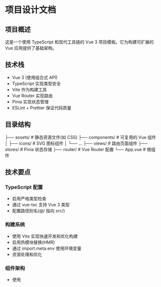 # 项目设计文档

## 项目概述

这是一个使用 TypeScript 和现代工具链的 Vue 3 项目模板。它为构建可扩展的 Vue 应用提供了基础架构。

## 技术栈

- Vue 3 (使用组合式 API)
- TypeScript 实现类型安全
- Vite 作为构建工具
- Vue Router 实现路由
- Pinia 实现状态管理
- ESLint + Prettier 保证代码质量

## 目录结构

├── assets/ # 静态资源文件(如 CSS)
├── components/ # 可复用的 Vue 组件
│ ├── icons/ # SVG 图标组件
│ └── ...
├── views/ # 路由页面组件
├── stores/ # Pinia 状态存储
├── router/ # Vue Router 配置
└── App.vue # 根组件

## 技术要点

### TypeScript 配置

- 启用严格类型检查
- 通过 vue-tsc 支持 Vue 3 类型
- 配置路径别名(@/ 指向 src/)

### 构建系统

- 使用 Vite 实现快速开发和优化构建
- 启用热模块替换(HMR)
- 通过 import.meta.env 使用环境变量
- 资源处理和优化

### 组件架构

- 使用 <script setup> 的组合式 API
- 单文件组件(SFC)
- 作用域样式
- 使用 defineProps 进行 Props 类型定义

### 路由

- 使用 HTML5 History 模式
- 路由组件懒加载
- 命名路由

### 状态管理

- 使用组合式 API 风格的 Pinia 存储
- 类型安全的 store actions 和 state

### 代码质量

- 使用 Vue 3 推荐规则的 ESLint
- 使用 Prettier 统一代码格式
- 使用 Editor Config 确保 IDE 一致性

### 开发工具

- Vue DevTools 插件
- TypeScript IDE 支持
- 推荐的 VSCode 扩展

## 开始使用

1. 安装依赖: `npm install`
2. 启动开发服务器: `npm run dev`
3. 生产环境构建: `npm run build`
4. 代码检查: `npm run lint`

## 最佳实践

- 所有新代码使用 TypeScript
- 遵循 Vue 3 组合式 API 模式
- 保持组件小巧且功能专注
- 使用 Pinia 管理共享状态
- 通过 ESLint/Prettier 维护一致的代码风格
